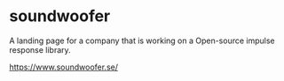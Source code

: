 # soundwoofer
A landing page for a company that is working on a Open-source impulse response library.

https://www.soundwoofer.se/
